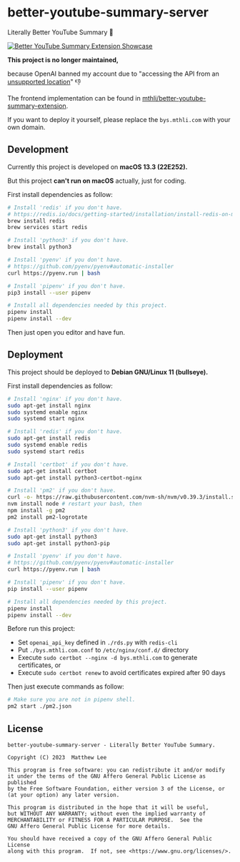 # better-youtube-summary-server

Literally Better YouTube Summary 🎯

[![Better YouTube Summary Extension Showcase](https://res.cloudinary.com/marcomontalbano/image/upload/v1707146334/video_to_markdown/images/youtube--NyhrKImPSDQ-c05b58ac6eb4c4700831b2b3070cd403.jpg)](https://www.youtube.com/watch?v=NyhrKImPSDQ "Better YouTube Summary Extension Showcase")

**This project is no longer maintained,**

because OpenAI banned my account due to "accessing the API from an [unsupported location](https://platform.openai.com/docs/supported-countries)" 👎

The frontend implementation can be found in [mthli/better-youtube-summary-extension](https://github.com/mthli/better-youtube-summary-extension).

If you want to deploy it yourself, please replace the `bys.mthli.com` with your own domain.

## Development

Currently this project is developed on **macOS 13.3 (22E252).**

But this project **can't run on macOS** actually, just for coding.

First install dependencies as follow:

```bash
# Install 'redis' if you don't have.
# https://redis.io/docs/getting-started/installation/install-redis-on-mac-os
brew install redis
brew services start redis

# Install 'python3' if you don't have.
brew install python3

# Install 'pyenv' if you don't have.
# https://github.com/pyenv/pyenv#automatic-installer
curl https://pyenv.run | bash

# Install 'pipenv' if you don't have.
pip3 install --user pipenv

# Install all dependencies needed by this project.
pipenv install
pipenv install --dev
```

Then just open you editor and have fun.

## Deployment

This project should be deployed to **Debian GNU/Linux 11 (bullseye).**

First install dependencies as follow:

```bash
# Install 'nginx' if you don't have.
sudo apt-get install nginx
sudo systemd enable nginx
sudo systemd start nginx

# Install 'redis' if you don't have.
sudo apt-get install redis
sudo systemd enable redis
sudo systemd start redis

# Install 'certbot' if you don't have.
sudo apt-get install certbot
sudo apt-get install python3-certbot-nginx

# Install 'pm2' if you don't have.
curl -o- https://raw.githubusercontent.com/nvm-sh/nvm/v0.39.3/install.sh | bash
nvm install node # restart your bash, then
npm install -g pm2
pm2 install pm2-logrotate

# Install 'python3' if you don't have.
sudo apt-get install python3
sudo apt-get install python3-pip

# Install 'pyenv' if you don't have.
# https://github.com/pyenv/pyenv#automatic-installer
curl https://pyenv.run | bash

# Install 'pipenv' if you don't have.
pip install --user pipenv

# Install all dependencies needed by this project.
pipenv install
pipenv install --dev
```

Before run this project:

- Set `openai_api_key` defined in `./rds.py` with `redis-cli`
- Put `./bys.mthli.com.conf` to `/etc/nginx/conf.d/` directory
- Execute `sudo certbot --nginx -d bys.mthli.com` to generate certificates, or
- Execute `sudo certbot renew` to avoid certificates expired after 90 days

Then just execute commands as follow:

```bash
# Make sure you are not in pipenv shell.
pm2 start ./pm2.json
```

## License

```
better-youtube-summary-server - Literally Better YouTube Summary.

Copyright (C) 2023  Matthew Lee

This program is free software: you can redistribute it and/or modify
it under the terms of the GNU Affero General Public License as published
by the Free Software Foundation, either version 3 of the License, or
(at your option) any later version.

This program is distributed in the hope that it will be useful,
but WITHOUT ANY WARRANTY; without even the implied warranty of
MERCHANTABILITY or FITNESS FOR A PARTICULAR PURPOSE.  See the
GNU Affero General Public License for more details.

You should have received a copy of the GNU Affero General Public License
along with this program.  If not, see <https://www.gnu.org/licenses/>.
```
